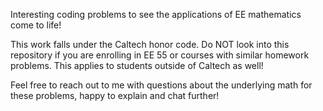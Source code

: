Interesting coding problems to see the applications of EE mathematics come to life!

This work falls under the Caltech honor code. Do NOT look into this repository if you are enrolling in EE 55 or courses with similar homework problems. This applies to students outside of Caltech as well!

Feel free to reach out to me with questions about the underlying math for these problems, happy to explain and chat further!